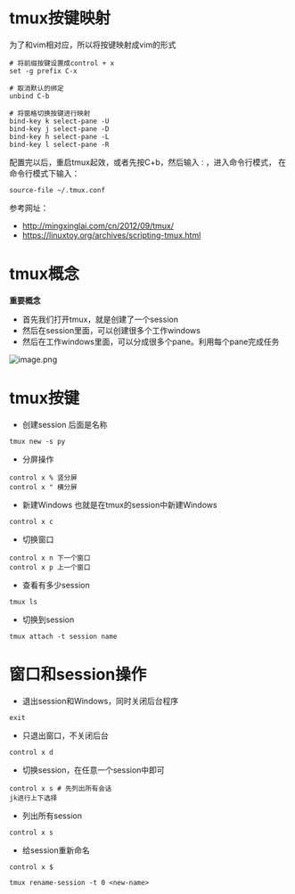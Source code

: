# tmux按键映射

为了和vim相对应，所以将按键映射成vim的形式

```
# 将前缀按键设置成control + x
set -g prefix C-x

# 取消默认的绑定
unbind C-b

# 将窗格切换按键进行映射
bind-key k select-pane -U
bind-key j select-pane -D
bind-key h select-pane -L
bind-key l select-pane -R
```

配置完以后，重启tmux起效，或者先按C+b，然后输入`：`，进入命令行模式， 在命令行模式下输入：

```
source-file ~/.tmux.conf
```

参考网址：

- http://mingxinglai.com/cn/2012/09/tmux/
- https://linuxtoy.org/archives/scripting-tmux.html

# tmux概念

**重要概念**

- 首先我们打开tmux，就是创建了一个session
- 然后在session里面，可以创建很多个工作windows
- 然后在工作windows里面，可以分成很多个pane。利用每个pane完成任务

![image.png](http://ww1.sinaimg.cn/large/005KJzqrly1gjy345c72gj30dv093abs.jpg)

# tmux按键
- 创建session 后面是名称

```
tmux new -s py
```

- 分屏操作

```
control x % 竖分屏
control x " 横分屏
```

- 新建Windows 也就是在tmux的session中新建Windows

```
control x c
```

- 切换窗口

```
control x n 下一个窗口
control x p 上一个窗口
```

- 查看有多少session

```
tmux ls
```

- 切换到session

```
tmux attach -t session name
```

# 窗口和session操作

- 退出session和Windows，同时关闭后台程序

```
exit
```

- 只退出窗口，不关闭后台

```
control x d
```

- 切换session，在任意一个session中即可

```
control x s # 先列出所有会话
jk进行上下选择
```

- 列出所有session

```
control x s
```

- 给session重新命名

```
control x $

tmux rename-session -t 0 <new-name>
```

